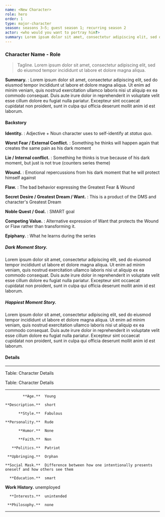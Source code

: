 ```yaml
---
name: <New Character>
role: hero
order: 1
type: major-character
season: seasons 3–5; guest season 1; recurring season 2
actor: <who would you want to portray him?>
summary: Lorem ipsum dolor sit amet, consectetur adipiscing elit, sed do eiusmod tempor incididunt ut labore et dolore magna aliqua. Ut enim ad minim veniam, quis nostrud exercitation ullamco laboris nisi ut aliquip ex ea commodo consequat. Duis aute irure dolor in reprehenderit in voluptate velit esse cillum dolore eu fugiat nulla pariatur. Excepteur sint occaecat cupidatat non proident, sunt in culpa qui officia deserunt mollit anim id est laborum.
---
```

<!--

Snowflake 3 - Character Summary. Take an hour and write a one-page summary sheet that tells
* one-sentence summary of character's storyline
* Secret Desire / Want / Motivation
* Nobel Quest / Goal (SMART)
* Epiphany, how the character changes
* one-paragraph summary of character's storyline

Snowflake 5 - Character Backstory. Take a few hours per character to explore their backstory and how it propels them forward.

Snowflake 7 - Character Details. Take several hours per character and drill deep into them by creating a character bible for each one. This is where you will save all the details about your characters.

-->

### Character Name - Role

<!-- The sections (Summary, Backstory, Details) derive from Randy Ingermanson’s Snowflake advice.
* Backstory was derived from The Story Equation, by Susan May Warren. Basically, Ms. Warren’s advice lays right on top of Randy’s.
-->

> Tagline. Lorem ipsum dolor sit amet, consectetur adipiscing elit, sed do eiusmod tempor incididunt ut labore et dolore magna aliqua.

<!-- One-paragraph summary of the series from the character’s point-of-view. Setup, 8-segments, conclusion. -->

**Summary.**
: Lorem ipsum dolor sit amet, consectetur adipiscing elit, sed do eiusmod tempor incididunt ut labore et dolore magna aliqua. Ut enim ad minim veniam, quis nostrud exercitation ullamco laboris nisi ut aliquip ex ea commodo consequat. Duis aute irure dolor in reprehenderit in voluptate velit esse cillum dolore eu fugiat nulla pariatur. Excepteur sint occaecat cupidatat non proident, sunt in culpa qui officia deserunt mollit anim id est laborum.

#### Backstory

**Identity.**
: Adjective + Noun character uses to self-identify at _status quo_.

**Worst Fear / External Conflict.**
: Something he thinks will happen again that creates the same pain as his dark moment

**Lie / Internal conflict.**
:  Something he thinks is true because of his dark moment, but just is not true (counters series theme)

**Wound.**
: Emotional repercussions from his dark moment that he will protect himself against

**Flaw.**
: The bad behavior expressing the Greatest Fear & Wound

**Secret Desire / Greatest Dream / Want.**
: This is a product of the DMS and character's Greatest Dream

**Noble Quest / Goal.**
: SMART goal

**Competing Value.**
: Alternative expression of Want that protects the Wound or Flaw rather than transforming it.

**Epiphany.**
: What he learns during the series

##### Dark Moment Story.

<!-- This is a short story about a specific, reader-relevant event that happened that the character remembers and can tell in detail. It is not a traumatic event, but something that happened soon after that drove it home. It leads to understanding what he needs to heal his Flaw and obtain his Greatest Dream. If the author cannot feel for the character, then there’s a problem.

Think _Butcher of Anderson Station_. Rough out a story about the character's past that gives them a flawed view of reality.
-->

Lorem ipsum dolor sit amet, consectetur adipiscing elit, sed do eiusmod tempor incididunt ut labore et dolore magna aliqua. Ut enim ad minim veniam, quis nostrud exercitation ullamco laboris nisi ut aliquip ex ea commodo consequat. Duis aute irure dolor in reprehenderit in voluptate velit esse cillum dolore eu fugiat nulla pariatur. Excepteur sint occaecat cupidatat non proident, sunt in culpa qui officia deserunt mollit anim id est laborum.

##### Happiest Moment Story.

<!-- What was the character’s happiest moment? This is the inverse of the Dark Moment Story. Just like the DMS. Also like the DMS, the character will feed this back to the reader in dialog. Have your character write this in the first person. What of this moment can we bring back to the character at the Denouement
-->

Lorem ipsum dolor sit amet, consectetur adipiscing elit, sed do eiusmod tempor incididunt ut labore et dolore magna aliqua. Ut enim ad minim veniam, quis nostrud exercitation ullamco laboris nisi ut aliquip ex ea commodo consequat. Duis aute irure dolor in reprehenderit in voluptate velit esse cillum dolore eu fugiat nulla pariatur. Excepteur sint occaecat cupidatat non proident, sunt in culpa qui officia deserunt mollit anim id est laborum.

#### Details

--------------------  ------------------------------------------------------



Table: Character Details

Table: Character Details

--------------------  ------------------------------------------------------
            **Age.**  Young

    **Description.**  short

          **Style.**  Fabulous

    **Personality.**  Rude

          **Humor.**  None

          **Faith.**  Non

       **Politics.**  Patriot

     **Upbringing.**  Orphan

    **Social Mask.**  Difference between how one intentionally presents oneself and how others see them

      **Education.**  smart

   **Work History.**  unemployed

      **Interests.**  unintended

     **Philosophy.**  none

--------------------  ------------------------------------------------------

<!-- ##### Physical
*  **Age.** ...
*  **Description.** ...
*  **Style.** ...

##### Emotional / Family Life

*  **Personality.** ...
*  **Humor.** ...
*  **Faith.** ...
*  **Politics.** ...
*  **Upbringing.** ...
*  **Social Mask.** Difference between how one intentionally presents oneself and how others see them

##### Intellectual / Work Life

*  **Education.** ...
*  **Work History.** ...
*  **Interests.** ...
*  **Philosophy.** ... -->
